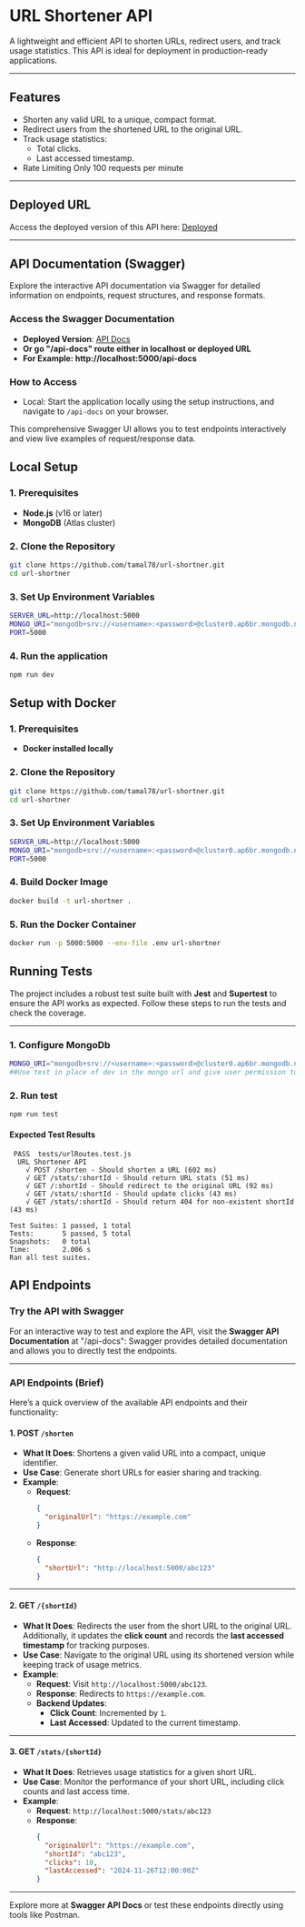 # URL Shortener API

A lightweight and efficient API to shorten URLs, redirect users, and track usage statistics. This API is ideal for deployment in production-ready applications.

---

## Features

- Shorten any valid URL to a unique, compact format.
- Redirect users from the shortened URL to the original URL.
- Track usage statistics:
  - Total clicks.
  - Last accessed timestamp.
- Rate Limiting Only 100 requests per minute

---

## Deployed URL

Access the deployed version of this API here: [Deployed](https://url-shortner-ogym.onrender.com)

---

## API Documentation (Swagger)

Explore the interactive API documentation via Swagger for detailed information on endpoints, request structures, and response formats.

### **Access the Swagger Documentation**

- **Deployed Version**: [API Docs](https://url-shortner-ogym.onrender.com/api-docs)
- **Or go "/api-docs" route either in localhost or deployed URL**
- **For Example: http://localhost:5000/api-docs**

### **How to Access**

- Local: Start the application locally using the setup instructions, and navigate to `/api-docs` on your browser.

This comprehensive Swagger UI allows you to test endpoints interactively and view live examples of request/response data.

## Local Setup

### 1. Prerequisites

- **Node.js** (v16 or later)
- **MongoDB** (Atlas cluster)

### 2. Clone the Repository

```bash
git clone https://github.com/tamal78/url-shortner.git
cd url-shortner
```

### 3. Set Up Environment Variables

```bash
SERVER_URL=http://localhost:5000
MONGO_URI="mongodb+srv://<username>:<password>@cluster0.ap6br.mongodb.net/dev"
PORT=5000
```

### 4. Run the application

```bash
npm run dev
```

## Setup with Docker

### 1. Prerequisites

- **Docker installed locally**

### 2. Clone the Repository

```bash
git clone https://github.com/tamal78/url-shortner.git
cd url-shortner
```

### 3. Set Up Environment Variables

```bash
SERVER_URL=http://localhost:5000
MONGO_URI="mongodb+srv://<username>:<password>@cluster0.ap6br.mongodb.net/dev"
PORT=5000
```

### 4. Build Docker Image

```bash
docker build -t url-shortner .

```

### 5. Run the Docker Container

```bash
docker run -p 5000:5000 --env-file .env url-shortner

```

## Running Tests

The project includes a robust test suite built with **Jest** and **Supertest** to ensure the API works as expected. Follow these steps to run the tests and check the coverage.

---

### 1. Configure MongoDb

```bash
MONGO_URI="mongodb+srv://<username>:<password>@cluster0.ap6br.mongodb.net/dev"
##Use test in place of dev in the mongo url and give user permission to admin in MongoDb Atlas when testing
```

### 2. Run test

```bash
npm run test
```

#### Expected Test Results

```
 PASS  tests/urlRoutes.test.js
  URL Shortener API
    √ POST /shorten - Should shorten a URL (602 ms)
    √ GET /stats/:shortId - Should return URL stats (51 ms)
    √ GET /:shortId - Should redirect to the original URL (92 ms)
    √ GET /stats/:shortId - Should update clicks (43 ms)
    √ GET /stats/:shortId - Should return 404 for non-existent shortId (43 ms)

Test Suites: 1 passed, 1 total
Tests:       5 passed, 5 total
Snapshots:   0 total
Time:        2.006 s
Ran all test suites.
```

## API Endpoints

### **Try the API with Swagger**

For an interactive way to test and explore the API, visit the **Swagger API Documentation** at "/api-docs":
Swagger provides detailed documentation and allows you to directly test the endpoints.

---

### **API Endpoints (Brief)**

Here’s a quick overview of the available API endpoints and their functionality:

#### **1. POST `/shorten`**

- **What It Does**: Shortens a given valid URL into a compact, unique identifier.
- **Use Case**: Generate short URLs for easier sharing and tracking.
- **Example**:
  - **Request**:
    ```json
    {
      "originalUrl": "https://example.com"
    }
    ```
  - **Response**:
    ```json
    {
      "shortUrl": "http://localhost:5000/abc123"
    }
    ```

---

#### **2. GET `/{shortId}`**

- **What It Does**: Redirects the user from the short URL to the original URL. Additionally, it updates the **click count** and records the **last accessed timestamp** for tracking purposes.
- **Use Case**: Navigate to the original URL using its shortened version while keeping track of usage metrics.
- **Example**:
  - **Request**: Visit `http://localhost:5000/abc123`.
  - **Response**: Redirects to `https://example.com`.
  - **Backend Updates**:
    - **Click Count**: Incremented by `1`.
    - **Last Accessed**: Updated to the current timestamp.

---

#### **3. GET `/stats/{shortId}`**

- **What It Does**: Retrieves usage statistics for a given short URL.
- **Use Case**: Monitor the performance of your short URL, including click counts and last access time.
- **Example**:
  - **Request**: `http://localhost:5000/stats/abc123`
  - **Response**:
    ```json
    {
      "originalUrl": "https://example.com",
      "shortId": "abc123",
      "clicks": 10,
      "lastAccessed": "2024-11-26T12:00:00Z"
    }
    ```

---

Explore more at **Swagger API Docs** or test these endpoints directly using tools like Postman.
